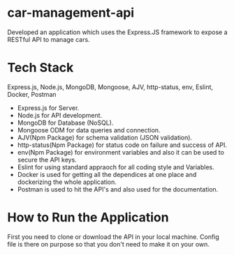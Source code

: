 # car-management-api
Developed an application which uses the Express.JS framework to expose a RESTful API to manage cars.

# Tech Stack 
Express.js, Node.js, MongoDB, Mongoose, AJV, http-status, env, Eslint, Docker, Postman

- Express.js for Server.
- Node.js for API development.
- MongoDB for Database (NoSQL).
- Mongoose ODM for data queries and connection.
- AJV(Npm Package) for schema validation (JSON validation).
- http-status(Npm Package) for status code on failure and success of API.
- env(Npm Package) for environment variables and also it can be used to secure the API keys.
- Eslint for using standard appraoch for all coding style and Variables. 
- Docker is used for getting all the dependices at one place and dockerizing the whole application.
- Postman is used to hit the API's and also used for the documentation.

# How to Run the Application
First you need to clone or download the API in your local machine.
Config file is there on purpose so that you don't need to make it on your own.
